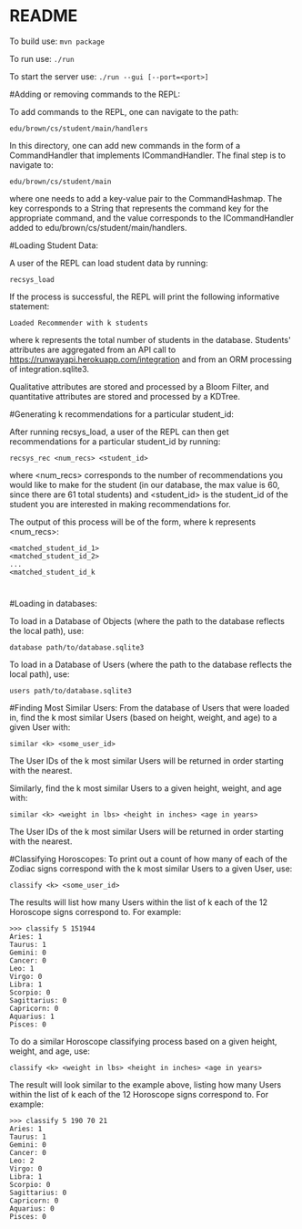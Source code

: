 # README
To build use:
`mvn package`

To run use:
`./run`

To start the server use:
`./run --gui [--port=<port>]`

#Adding or removing commands to the REPL:

To add commands to the REPL, one can navigate to the path:

    edu/brown/cs/student/main/handlers

In this directory, one can add new commands in the form of a CommandHandler that
implements ICommandHandler. The final step is to navigate to:
    
    edu/brown/cs/student/main

where one needs to add a key-value pair to the CommandHashmap. The key corresponds to a 
String that represents the command key for the appropriate command, and the value corresponds to the 
ICommandHandler added to edu/brown/cs/student/main/handlers.

#Loading Student Data:
 
A user of the REPL can load student data by running:

    recsys_load

If the process is successful, the REPL will print the following informative statement:

    Loaded Recommender with k students

where k represents the total number of students in the database. Students' attributes are aggregated from 
an API call to https://runwayapi.herokuapp.com/integration and from an ORM processing of integration.sqlite3.

Qualitative attributes are stored and processed by a Bloom Filter, and quantitative attributes are 
stored and processed by a KDTree.

#Generating k recommendations for a particular student_id:

After running recsys_load, a user of the REPL can then get recommendations for a 
particular student_id by running:

    recsys_rec <num_recs> <student_id>

where <num_recs> corresponds to the number of recommendations you would like to 
make for the student (in our database, the max value is 60, since there are 61 
total students) and <student_id> is the student_id of the student you are 
interested in making recommendations for.

The output of this process will be of the form, where k represents <num_recs>:

    <matched_student_id_1>
    <matched_student_id_2>
    ...
    <matched_student_id_k

# 





















#Loading in databases:

To load in a Database of Objects (where the path to the database reflects the local path), use:
    
    database path/to/database.sqlite3


To load in a Database of Users (where the path to the database reflects the local path), use:

    users path/to/database.sqlite3


#Finding Most Similar Users:
From the database of Users that were loaded in, find the k most similar Users 
(based on height, weight, and age) to a given User with:

    similar <k> <some_user_id>
The User IDs of the k most similar Users will be returned in order starting with the nearest.

Similarly, find the k most similar Users to a given height, weight, and age with:

    similar <k> <weight in lbs> <height in inches> <age in years>
The User IDs of the k most similar Users will be returned in order starting with the nearest.

#Classifying Horoscopes:
To print out a count of how many of each of the Zodiac signs correspond with the
k most similar Users to a given User, use:
    
    classify <k> <some_user_id>
The results will list how many Users within the list of k each of the 12 Horoscope
signs correspond to. For example:
    
    >>> classify 5 151944
    Aries: 1
    Taurus: 1
    Gemini: 0
    Cancer: 0
    Leo: 1
    Virgo: 0
    Libra: 1
    Scorpio: 0
    Sagittarius: 0
    Capricorn: 0
    Aquarius: 1
    Pisces: 0

To do a similar Horoscope classifying process based on a given height, weight, 
and age, use:

    classify <k> <weight in lbs> <height in inches> <age in years>

The result will look similar to the example above, listing how many Users 
within the list of k each of the 12 Horoscope signs correspond to. For example:

    >>> classify 5 190 70 21
    Aries: 1
    Taurus: 1
    Gemini: 0
    Cancer: 0
    Leo: 2
    Virgo: 0
    Libra: 1
    Scorpio: 0
    Sagittarius: 0
    Capricorn: 0
    Aquarius: 0
    Pisces: 0


